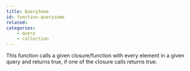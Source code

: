 ```yaml
---
title: QuerySome
id: function-querysome
related:
categories:
    - query
    - collection
---
```


This function calls a given closure/function with every element in a given query and returns true, if one of the closure calls returns true.